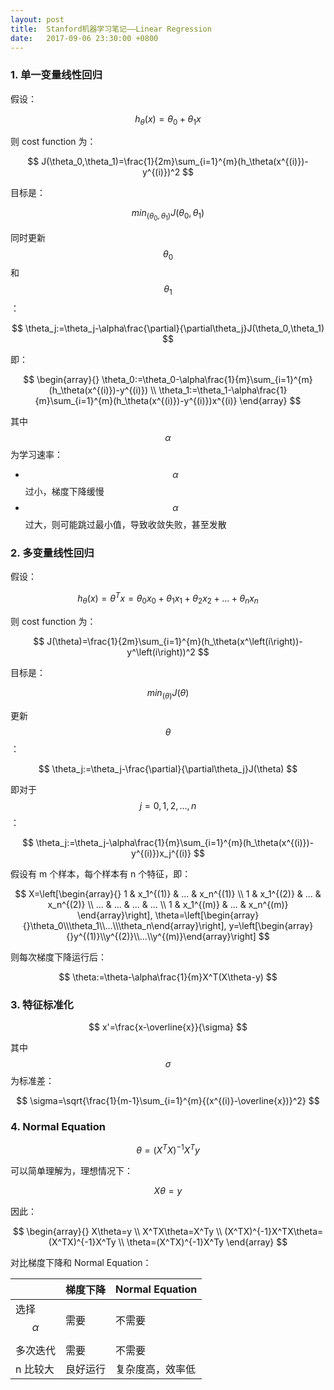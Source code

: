 ```yaml
---
layout: post
title:  Stanford机器学习笔记——Linear Regression
date:   2017-09-06 23:30:00 +0800
---
```


### 1. 单一变量线性回归

假设：

$$ h_\theta(x)=\theta_0+\theta_1x $$

则 cost function 为：

$$ J(\theta_0,\theta_1)=\frac{1}{2m}\sum_{i=1}^{m}(h_\theta(x^{(i)})-y^{(i)})^2 $$

目标是：

$$ min_\left(\theta_0,\theta_1\right)J(\theta_0,\theta_1) $$

同时更新 $$\theta_0$$ 和 $$\theta_1$$：

$$ \theta_j:=\theta_j-\alpha\frac{\partial}{\partial\theta_j}J(\theta_0,\theta_1) $$

即：

$$
\begin{array}{}
\theta_0:=\theta_0-\alpha\frac{1}{m}\sum_{i=1}^{m}(h_\theta(x^{(i)})-y^{(i)}) \\
\theta_1:=\theta_1-\alpha\frac{1}{m}\sum_{i=1}^{m}(h_\theta(x^{(i)})-y^{(i)})x^{(i)}
\end{array}
$$

其中 $$\alpha$$ 为学习速率：

- $$\alpha$$ 过小，梯度下降缓慢
- $$\alpha$$ 过大，则可能跳过最小值，导致收敛失败，甚至发散

### 2. 多变量线性回归

假设：

$$ h_\theta(x)=\theta^Tx=\theta_0x_0+\theta_1x_1+\theta_2x_2+...+\theta_nx_n $$

则 cost function 为：

$$ J(\theta)=\frac{1}{2m}\sum_{i=1}^{m}(h_\theta(x^\left(i\right))-y^\left(i\right))^2 $$

目标是：

$$ min_\left(\theta\right)J(\theta) $$

更新 $$ \theta $$：

$$ \theta_j:=\theta_j-\frac{\partial}{\partial\theta_j}J(\theta) $$

即对于 $$ j=0,1,2,...,n $$：

$$ \theta_j:=\theta_j-\alpha\frac{1}{m}\sum_{i=1}^{m}(h_\theta(x^{(i)})-y^{(i)})x_j^{(i)} $$

假设有 m 个样本，每个样本有 n 个特征，即：

$$
X=\left[\begin{array}{}
1 & x_1^{(1)} & ... & x_n^{(1)} \\
1 & x_1^{(2)}  & ... & x_n^{(2)} \\
... & ... & ... & ... \\
1 & x_1^{(m)}  & ... & x_n^{(m)}
\end{array}\right],
\theta=\left[\begin{array}{}\theta_0\\\theta_1\\...\\\theta_n\end{array}\right],
y=\left[\begin{array}{}y^{(1)}\\y^{(2)}\\...\\y^{(m)}\end{array}\right]
$$

则每次梯度下降运行后：

$$ \theta:=\theta-\alpha\frac{1}{m}X^T(X\theta-y) $$

### 3. 特征标准化

$$ x'=\frac{x-\overline{x}}{\sigma} $$

其中 $$ \sigma $$ 为标准差：

$$ \sigma=\sqrt{\frac{1}{m-1}\sum_{i=1}^{m}{(x^{(i)}-\overline{x})}^2} $$

### 4. Normal Equation

$$ \theta=(X^TX)^{-1}X^Ty $$

可以简单理解为，理想情况下：

$$ X\theta=y $$

因此：

$$
\begin{array}{}
X\theta=y \\
X^TX\theta=X^Ty \\
(X^TX)^{-1}X^TX\theta=(X^TX)^{-1}X^Ty \\
\theta=(X^TX)^{-1}X^Ty
\end{array}
$$

对比梯度下降和 Normal Equation：

| | 梯度下降 | Normal Equation |
|-|---------|-----------------|
| 选择 $$ \alpha $$ | 需要 | 不需要 |
| 多次迭代 | 需要 | 不需要 |
| n 比较大 | 良好运行 | 复杂度高，效率低 |